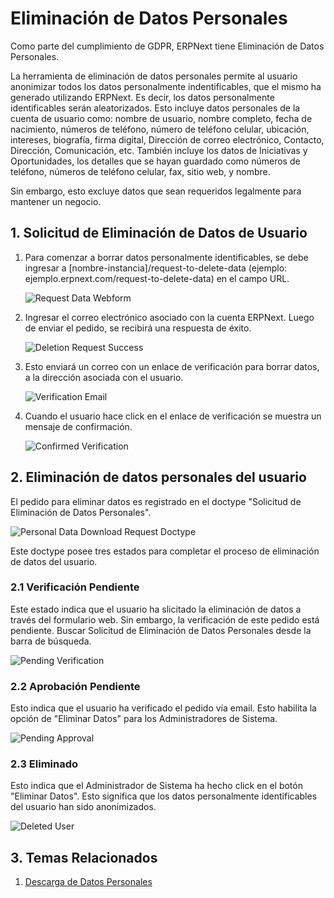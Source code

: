 <!--add breadcrumbs-->
# Eliminación de Datos Personales

Como parte del cumplimiento de GDPR, ERPNext tiene Eliminación de Datos Personales.

La herramienta de eliminación de datos personales permite al usuario anonimizar todos los datos personalmente indentificables, que el mismo ha generado utilizando ERPNext. Es decir, los datos personalmente identificables serán aleatorizados. Esto incluye datos personales de la cuenta de usuario como: nombre de usuario, nombre completo, fecha de nacimiento, números de teléfono, número de teléfono celular, ubicación, intereses, biografía, firma digital, Dirección de correo electrónico, Contacto, Dirección, Comunicación, etc. También incluye los datos de Iniciativas y Oportunidades, los detalles que se hayan guardado como números de teléfono, números de teléfono celular, fax, sitio web, y nombre.

Sin embargo, esto excluye datos que sean requeridos legalmente para mantener un negocio. 

## 1. Solicitud de Eliminación de Datos de Usuario

1. Para comenzar a borrar datos personalmente identificables, se debe ingresar a [nombre-instancia]/request-to-delete-data (ejemplo: ejemplo.erpnext.com/request-to-delete-data) en el campo URL.

    <img class="screenshot" alt="Request Data Webform" src="{{docs_base_url}}/assets/img/setup/personal-data-deletion-request/request-to-delete-data-webform.png">

2. Ingresar el correo electrónico asociado con la cuenta ERPNext. Luego de enviar el pedido, se recibirá una respuesta de éxito.

    <img class="screenshot" alt="Deletion Request Success" src="{{docs_base_url}}/assets/img/setup/personal-data-deletion-request/deletion-request-success.png">

3. Esto enviará un correo con un enlace de verificación para borrar datos, a la dirección asociada con el usuario. 

    <img class="screenshot" alt="Verification Email" src="{{docs_base_url}}/assets/img/setup/personal-data-deletion-request/verification-email.png">

4. Cuando el usuario hace click en el enlace de verificación se muestra un mensaje de confirmación. 
    
    <img class="screenshot" alt="Confirmed Verification" src="{{docs_base_url}}/assets/img/setup/personal-data-deletion-request/confirmed-verification.png">

## 2. Eliminación de datos personales del usuario 

El pedido para eliminar datos es registrado en el doctype "Solicitud de Eliminación de Datos Personales".

<img class="screenshot" alt="Personal Data Download Request Doctype" src="{{docs_base_url}}/assets/img/setup/personal-data-deletion-request/personal-data-deletion-request-doctype.png">

Este doctype posee tres estados para completar el proceso de eliminación de datos del usuario.

### 2.1 Verificación Pendiente

Este estado indica que el usuario ha slicitado la eliminación de datos a través del formulario web. Sin embargo, la verificación de este pedido está pendiente. Buscar Solicitud de Eliminación de Datos Personales desde la barra de búsqueda.

<img class="screenshot" alt="Pending Verification" src="{{docs_base_url}}/assets/img/setup/personal-data-deletion-request/pending-verification.png">

### 2.2 Aprobación Pendiente

Esto indica que el usuario ha verificado el pedido vía email. Esto habilita la opción de "Eliminar Datos" para los Administradores de Sistema. 

<img class="screenshot" alt="Pending Approval" src="{{docs_base_url}}/assets/img/setup/personal-data-deletion-request/pending-approval.png">

### 2.3 Eliminado

Esto indica que el Administrador de Sistema ha hecho click en el botón "Eliminar Datos". Esto significa que los datos personalmente identificables del usuario han sido anonimizados. 

<img class="screenshot" alt="Deleted User" src="{{docs_base_url}}/assets/img/setup/personal-data-deletion-request/deleted-user.png">

## 3. Temas Relacionados
1. [Descarga de Datos Personales](/docs/user/manual/es/setting-up/personal-data-download)

